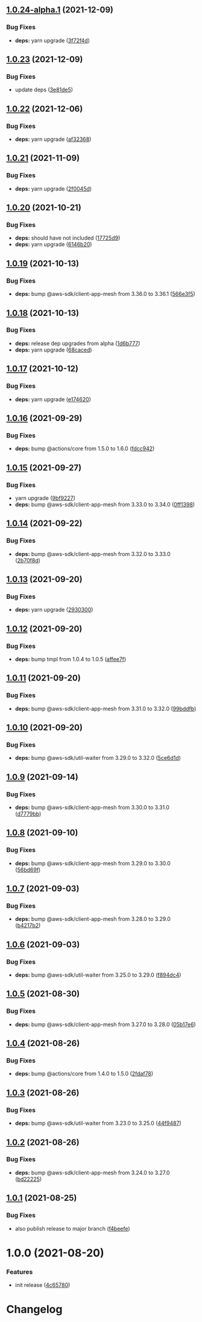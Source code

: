 ## [1.0.24-alpha.1](https://github.com/scribd/amazon-appmesh-virtual-router-action/compare/v1.0.23...v1.0.24-alpha.1) (2021-12-09)


### Bug Fixes

* **deps:** yarn upgrade ([3f72f4d](https://github.com/scribd/amazon-appmesh-virtual-router-action/commit/3f72f4d8b805470326d069ff42bdfaedadbe5312))

## [1.0.23](https://github.com/scribd/amazon-appmesh-virtual-router-action/compare/v1.0.22...v1.0.23) (2021-12-09)


### Bug Fixes

* update deps ([3e81de5](https://github.com/scribd/amazon-appmesh-virtual-router-action/commit/3e81de502f86439fbdc8dd05f9fd42930dff30ac))

## [1.0.22](https://github.com/scribd/amazon-appmesh-virtual-router-action/compare/v1.0.21...v1.0.22) (2021-12-06)


### Bug Fixes

* **deps:** yarn upgrade ([af32368](https://github.com/scribd/amazon-appmesh-virtual-router-action/commit/af32368f33661a8e4522318b266b359ffe4317c9))

## [1.0.21](https://github.com/scribd/amazon-appmesh-virtual-router-action/compare/v1.0.20...v1.0.21) (2021-11-09)


### Bug Fixes

* **deps:** yarn upgrade ([2f0045d](https://github.com/scribd/amazon-appmesh-virtual-router-action/commit/2f0045dbde92b914257291640b7b28821eed7249))

## [1.0.20](https://github.com/scribd/amazon-appmesh-virtual-router-action/compare/v1.0.19...v1.0.20) (2021-10-21)


### Bug Fixes

* **deps:** should have not included ([17725d9](https://github.com/scribd/amazon-appmesh-virtual-router-action/commit/17725d95a57172b89124729706f4b99ca8b4df64))
* **deps:** yarn upgrade ([6146b20](https://github.com/scribd/amazon-appmesh-virtual-router-action/commit/6146b20cb909daaece74f98164c5557522fe69bd))

## [1.0.19](https://github.com/scribd/amazon-appmesh-virtual-router-action/compare/v1.0.18...v1.0.19) (2021-10-13)


### Bug Fixes

* **deps:** bump @aws-sdk/client-app-mesh from 3.36.0 to 3.36.1 ([566e3f5](https://github.com/scribd/amazon-appmesh-virtual-router-action/commit/566e3f55d8b30d4dba98f96c3cd6368103e00bea))

## [1.0.18](https://github.com/scribd/amazon-appmesh-virtual-router-action/compare/v1.0.17...v1.0.18) (2021-10-13)


### Bug Fixes

* **deps:** release dep upgrades from alpha ([1d6b777](https://github.com/scribd/amazon-appmesh-virtual-router-action/commit/1d6b7776f61e9a7cd5a741a1d550eeb5ee4b1ee5))
* **deps:** yarn upgrade ([68caced](https://github.com/scribd/amazon-appmesh-virtual-router-action/commit/68caced4435b523b718f7e02215196537850263e))

## [1.0.17](https://github.com/scribd/amazon-appmesh-virtual-router-action/compare/v1.0.16...v1.0.17) (2021-10-12)


### Bug Fixes

* **deps:** yarn upgrade ([e174620](https://github.com/scribd/amazon-appmesh-virtual-router-action/commit/e174620854cdf01ec3d94230960359df10d907ec))

## [1.0.16](https://github.com/scribd/amazon-appmesh-virtual-router-action/compare/v1.0.15...v1.0.16) (2021-09-29)


### Bug Fixes

* **deps:** bump @actions/core from 1.5.0 to 1.6.0 ([fdcc942](https://github.com/scribd/amazon-appmesh-virtual-router-action/commit/fdcc942cabed963234602a4b76c4095c24f6df4e))

## [1.0.15](https://github.com/scribd/amazon-appmesh-virtual-router-action/compare/v1.0.14...v1.0.15) (2021-09-27)


### Bug Fixes

* yarn upgrade ([9bf9227](https://github.com/scribd/amazon-appmesh-virtual-router-action/commit/9bf9227c6c430a3e57a73ef1c5791ab05ff93f6d))
* **deps:** bump @aws-sdk/client-app-mesh from 3.33.0 to 3.34.0 ([0ff1398](https://github.com/scribd/amazon-appmesh-virtual-router-action/commit/0ff1398341a2ccf29b3d2e649d0989d8ee25df03))

## [1.0.14](https://github.com/scribd/amazon-appmesh-virtual-router-action/compare/v1.0.13...v1.0.14) (2021-09-22)


### Bug Fixes

* **deps:** bump @aws-sdk/client-app-mesh from 3.32.0 to 3.33.0 ([2b70f8d](https://github.com/scribd/amazon-appmesh-virtual-router-action/commit/2b70f8d41c9d31bb19a1f708c4e4b1a55a04e131))

## [1.0.13](https://github.com/scribd/amazon-appmesh-virtual-router-action/compare/v1.0.12...v1.0.13) (2021-09-20)


### Bug Fixes

* **deps:** yarn upgrade ([2930300](https://github.com/scribd/amazon-appmesh-virtual-router-action/commit/2930300cd94e7a0eb0a98ec2934b61a3055efe71))

## [1.0.12](https://github.com/scribd/amazon-appmesh-virtual-router-action/compare/v1.0.11...v1.0.12) (2021-09-20)


### Bug Fixes

* **deps:** bump tmpl from 1.0.4 to 1.0.5 ([affee7f](https://github.com/scribd/amazon-appmesh-virtual-router-action/commit/affee7f262a31651a5466c4f6a85b11f7e2a9321))

## [1.0.11](https://github.com/scribd/amazon-appmesh-virtual-router-action/compare/v1.0.10...v1.0.11) (2021-09-20)


### Bug Fixes

* **deps:** bump @aws-sdk/client-app-mesh from 3.31.0 to 3.32.0 ([99bddfb](https://github.com/scribd/amazon-appmesh-virtual-router-action/commit/99bddfbd204cccd0902cf749ec8ac4d43fcce5ca))

## [1.0.10](https://github.com/scribd/amazon-appmesh-virtual-router-action/compare/v1.0.9...v1.0.10) (2021-09-20)


### Bug Fixes

* **deps:** bump @aws-sdk/util-waiter from 3.29.0 to 3.32.0 ([5ce6d1d](https://github.com/scribd/amazon-appmesh-virtual-router-action/commit/5ce6d1d1ce4bddc28179a42c3c8d2a2b5916a6b9))

## [1.0.9](https://github.com/scribd/amazon-appmesh-virtual-router-action/compare/v1.0.8...v1.0.9) (2021-09-14)


### Bug Fixes

* **deps:** bump @aws-sdk/client-app-mesh from 3.30.0 to 3.31.0 ([d7779bb](https://github.com/scribd/amazon-appmesh-virtual-router-action/commit/d7779bb0ce21b377dc1381a6280b68983bd0e288))

## [1.0.8](https://github.com/scribd/amazon-appmesh-virtual-router-action/compare/v1.0.7...v1.0.8) (2021-09-10)


### Bug Fixes

* **deps:** bump @aws-sdk/client-app-mesh from 3.29.0 to 3.30.0 ([56bd69f](https://github.com/scribd/amazon-appmesh-virtual-router-action/commit/56bd69f8852ac5d2a060128b11f4943f52420db5))

## [1.0.7](https://github.com/scribd/amazon-appmesh-virtual-router-action/compare/v1.0.6...v1.0.7) (2021-09-03)


### Bug Fixes

* **deps:** bump @aws-sdk/client-app-mesh from 3.28.0 to 3.29.0 ([b4217b2](https://github.com/scribd/amazon-appmesh-virtual-router-action/commit/b4217b28ffc2e17222fb04d1ca3ea2c4b059f34e))

## [1.0.6](https://github.com/scribd/amazon-appmesh-virtual-router-action/compare/v1.0.5...v1.0.6) (2021-09-03)


### Bug Fixes

* **deps:** bump @aws-sdk/util-waiter from 3.25.0 to 3.29.0 ([f894dc4](https://github.com/scribd/amazon-appmesh-virtual-router-action/commit/f894dc4155814b742bb97f64f7cf5ab9558dc551))

## [1.0.5](https://github.com/scribd/amazon-appmesh-virtual-router-action/compare/v1.0.4...v1.0.5) (2021-08-30)


### Bug Fixes

* **deps:** bump @aws-sdk/client-app-mesh from 3.27.0 to 3.28.0 ([05b17e6](https://github.com/scribd/amazon-appmesh-virtual-router-action/commit/05b17e6a8d2f5643e2e5f79a3f52f273b88b0418))

## [1.0.4](https://github.com/scribd/amazon-appmesh-virtual-router-action/compare/v1.0.3...v1.0.4) (2021-08-26)


### Bug Fixes

* **deps:** bump @actions/core from 1.4.0 to 1.5.0 ([2fdaf78](https://github.com/scribd/amazon-appmesh-virtual-router-action/commit/2fdaf78d75d999cec6868773c94d3853ec4f87c5))

## [1.0.3](https://github.com/scribd/amazon-appmesh-virtual-router-action/compare/v1.0.2...v1.0.3) (2021-08-26)


### Bug Fixes

* **deps:** bump @aws-sdk/util-waiter from 3.23.0 to 3.25.0 ([44f9487](https://github.com/scribd/amazon-appmesh-virtual-router-action/commit/44f9487104c8da4e19db7bb516ba1762204cfca7))

## [1.0.2](https://github.com/scribd/amazon-appmesh-virtual-router-action/compare/v1.0.1...v1.0.2) (2021-08-26)


### Bug Fixes

* **deps:** bump @aws-sdk/client-app-mesh from 3.24.0 to 3.27.0 ([bd22225](https://github.com/scribd/amazon-appmesh-virtual-router-action/commit/bd222258469de486f1a9310704de03d93ca3424d))

## [1.0.1](https://github.com/scribd/amazon-appmesh-virtual-router-action/compare/v1.0.0...v1.0.1) (2021-08-25)


### Bug Fixes

* also publish release to major branch ([f4beefe](https://github.com/scribd/amazon-appmesh-virtual-router-action/commit/f4beefeb7ca2c3dbcb8549afd5b10c42ecb4e5c5))

# 1.0.0 (2021-08-20)


### Features

* init release ([4c65780](https://github.com/scribd/amazon-appmesh-virtual-router-action/commit/4c65780b329a5f863d00d9226f3d13e5ff5a527d))

# Changelog
